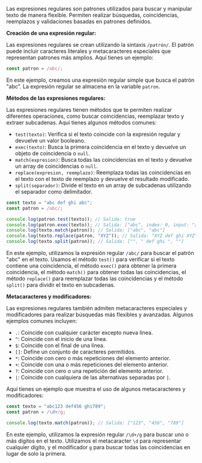 Las expresiones regulares son patrones utilizados para buscar y manipular texto de manera flexible. Permiten realizar búsquedas, coincidencias, reemplazos y validaciones basadas en patrones definidos.

**Creación de una expresión regular:**

Las expresiones regulares se crean utilizando la sintaxis `/patrón/`. El patrón puede incluir caracteres literales y metacaracteres especiales que representan patrones más amplios. Aquí tienes un ejemplo:

```typescript
const patron = /abc/;
```

En este ejemplo, creamos una expresión regular simple que busca el patrón "abc". La expresión regular se almacena en la variable `patron`.

**Métodos de las expresiones regulares:**

Las expresiones regulares tienen métodos que te permiten realizar diferentes operaciones, como buscar coincidencias, reemplazar texto y extraer subcadenas. Aquí tienes algunos métodos comunes:

- `test(texto)`: Verifica si el texto coincide con la expresión regular y devuelve un valor booleano.
- `exec(texto)`: Busca la primera coincidencia en el texto y devuelve un objeto de coincidencia o `null`.
- `match(expresion)`: Busca todas las coincidencias en el texto y devuelve un array de coincidencias o `null`.
- `replace(expresion, reemplazo)`: Reemplaza todas las coincidencias en el texto con el texto de reemplazo y devuelve el resultado modificado.
- `split(separador)`: Divide el texto en un array de subcadenas utilizando el separador como delimitador.


```typescript
const texto = "abc def ghi abc";
const patron = /abc/;

console.log(patron.test(texto)); // Salida: true
console.log(patron.exec(texto)); // Salida: ["abc", index: 0, input: "abc def ghi abc", groups: undefined]
console.log(texto.match(patron)); // Salida: ["abc", "abc"]
console.log(texto.replace(patron, "XYZ")); // Salida: "XYZ def ghi XYZ"
console.log(texto.split(patron)); // Salida: ["", " def ghi ", ""]
```

En este ejemplo, utilizamos la expresión regular `/abc/` para buscar el patrón "abc" en el texto. Usamos el método `test()` para verificar si el texto contiene una coincidencia, el método `exec()` para obtener la primera coincidencia, el método `match()` para obtener todas las coincidencias, el método `replace()` para reemplazar todas las coincidencias y el método `split()` para dividir el texto en subcadenas.

**Metacaracteres y modificadores:**

Las expresiones regulares también admiten metacaracteres especiales y modificadores para realizar búsquedas más flexibles y avanzadas. Algunos ejemplos comunes incluyen:

- `.`: Coincide con cualquier carácter excepto nueva línea.
- `^`: Coincide con el inicio de una línea.
- `$`: Coincide con el final de una línea.
- `[]`: Define un conjunto de caracteres permitidos.
- `*`: Coincide con cero o más repeticiones del elemento anterior.
- `+`: Coincide con una o más repeticiones del elemento anterior.
- `?`: Coincide con cero o una repetición del elemento anterior.
- `|`: Coincide con cualquiera de las alternativas separadas por `|`.

Aquí tienes un ejemplo que muestra el uso de algunos metacaracteres y modificadores:

```typescript
const texto = "abc123 def456 ghi789";
const patron = /\d+/g;

console.log(texto.match(patron)); // Salida: ["123", "456", "789"]
```

En este ejemplo, utilizamos la expresión regular `/\d+/g` para buscar uno o más dígitos en el texto. Utilizamos el metacaracter `\d` para representar cualquier dígito, y el modificador `g` para buscar todas las coincidencias en lugar de solo la primera.
